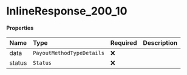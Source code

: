 # InlineResponse_200_10

**Properties**

| Name   | Type                      | Required | Description |
| :----- | :------------------------ | :------- | :---------- |
| data   | `PayoutMethodTypeDetails` | ❌       |             |
| status | `Status`                  | ❌       |             |
